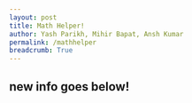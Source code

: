 ```yaml
---
layout: post
title: Math Helper! 
author: Yash Parikh, Mihir Bapat, Ansh Kumar
permalink: /mathhelper
breadcrumb: True
---
```


## new info goes below!